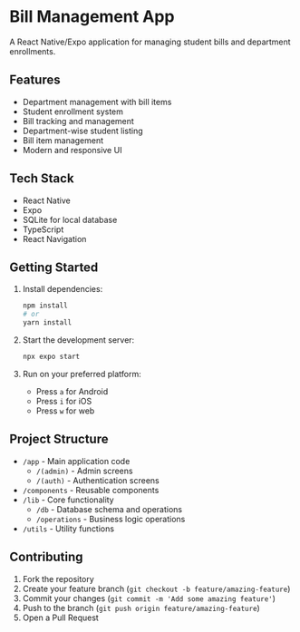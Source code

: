 # Bill Management App

A React Native/Expo application for managing student bills and department enrollments.

## Features

- Department management with bill items
- Student enrollment system
- Bill tracking and management
- Department-wise student listing
- Bill item management
- Modern and responsive UI

## Tech Stack

- React Native
- Expo
- SQLite for local database
- TypeScript
- React Navigation

## Getting Started

1. Install dependencies:
   ```bash
   npm install
   # or
   yarn install
   ```

2. Start the development server:
   ```bash
   npx expo start
   ```

3. Run on your preferred platform:
   - Press `a` for Android
   - Press `i` for iOS
   - Press `w` for web

## Project Structure

- `/app` - Main application code
  - `/(admin)` - Admin screens
  - `/(auth)` - Authentication screens
- `/components` - Reusable components
- `/lib` - Core functionality
  - `/db` - Database schema and operations
  - `/operations` - Business logic operations
- `/utils` - Utility functions

## Contributing

1. Fork the repository
2. Create your feature branch (`git checkout -b feature/amazing-feature`)
3. Commit your changes (`git commit -m 'Add some amazing feature'`)
4. Push to the branch (`git push origin feature/amazing-feature`)
5. Open a Pull Request 